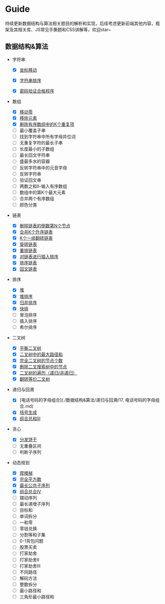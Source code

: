 # Guide

持续更新数据结构与算法相关题目的解析和实现，后续考虑更新前端其他内容，框架及其相关库、JS常见手撕题和CSS讲解等，欢迎star~

## 数据结构&算法

- 字符串
  
  - [x] [坐标移动](./数据结构&算法/字符串/coordinate-movement.js)
  
  - [x] [字符串排序](./数据结构&算法/字符串/sort-string.js)
  
  - [x] [密码验证合格程序](./数据结构&算法/字符串/validate-password.js)
  
- 数组
  - [x] [移动零](./数据结构&算法/数组/move-zeros.js)
  - [x] [移除元素](./数据结构&算法/数组/remove-element.js)
  - [x] [删除有序数组中的K个重复项](./数据结构&算法/数组/remove-duplicates-from-sorted-array.js)
  - [ ] 最小覆盖子串
  - [ ] 找到字符串中所有字母异位词
  - [ ] 无重复字符的最长子串
  - [ ] 长度最小的子数组
  - [ ] 最长回文字符串
  - [ ] 盛最多水的容器
  - [ ] 反转字符串中的元音字母
  - [ ] 反转字符串
  - [ ] 验证回文串
  - [ ] 两数之和Ⅱ-输入有序数组
  - [ ] 数组中的第K个最大元素
  - [ ] 合并两个有序数组
  - [ ] 颜色分类

- 链表
  - [x] [删除链表的倒数第N个节点](./数据结构&算法/链表/leetcode19.js)
  - [x] [合并K个升序链表](./数据结构&算法/链表/leetcode23.js)
  - [x] [K个一组翻转链表](./数据结构&算法/链表/leetcode25.js)
  - [x] [旋转链表](./数据结构&算法/链表/leetcode61.js)
  - [x] [重排链表](./数据结构&算法/链表/leetcode143.js)
  - [x] [对链表进行插入排序](./数据结构&算法/链表/leetcode147.js)
  - [x] [排序链表](./数据结构&算法/链表/leetcode148.js)
  - [x] [回文链表](./数据结构&算法/链表/leetcode234.js)
  
- 排序
  - [x] [堆](./数据结构&算法/排序/heap.js)
  - [x] [堆排序](./数据结构&算法/排序/heapSort.js)
  - [x] [归并排序](./数据结构&算法/排序/mergeSort.js)
  - [x] [快排](./数据结构&算法/排序/quickSort.js)
  - [ ] 冒泡排序
  - [ ] 插入排序
  - [ ] 希尔排序
  
- 二叉树
  - [x] [平衡二叉树](./数据结构&算法/二叉树/leetcode110.js)
  - [x] [二叉树中的最大路径和](./数据结构&算法/二叉树/leetcode124.js)
  - [x] [完全二叉树的节点个数](./数据结构&算法/二叉树/leetcode222.js)
  - [x] [删除二叉搜索树中的节点](./数据结构&算法/二叉树/leetcode450.js)
  - [x] [二叉树的遍历（递归/非递归）](./数据结构&算法/二叉树/traversal.js)
  - [x] [翻转等价二叉树](./数据结构&算法/二叉树/flip-equivalent-binary-trees.md)
  
- 递归与回溯
  - [x] [电话号码的字母组合](./数据结构&算法/递归与回溯/17. 电话号码的字母组合.md)
  - [x] [括号生成](./数据结构&算法/递归与回溯/22.括号生成.md)
  - [x] [组合总和Ⅲ](./数据结构&算法/递归与回溯/combination-sum-iii.md)
  
- 贪心
  - [x] [分发饼干](./数据结构&算法/贪心/assign-cookies.js)
  - [ ] 无重叠区间
  - [ ] 判断子序列
  
- 动态规划
  - [x] [爬楼梯](./数据结构&算法/动态规划/climbing-stairs.js)
  - [x] [完全平方数](./数据结构&算法/动态规划/perfect-squares.js)
  - [x] [最长公共子序列](./数据结构&算法/动态规划/longest-common-subsequence.js)
  - [x] [组合总合Ⅳ](./数据结构&算法/动态规划/combination-sum-iv.md)
  - [ ] 摆动序列
  - [ ] 最长递增子序列
  - [ ] 目标和
  - [ ] 单词拆分
  - [ ] 一和零
  - [ ] 零钱兑换
  - [ ] 分割等和子集
  - [ ] 0-1背包问题
  - [ ] 股票买卖
  - [ ] 打家劫舍
  - [ ] 打家劫舍Ⅱ
  - [ ] 打家劫舍Ⅲ
  - [ ] 不同路径
  - [ ] 解码方法
  - [ ] 整数拆分
  - [ ] 最小路径和
  - [ ] 三角形最小路径和
